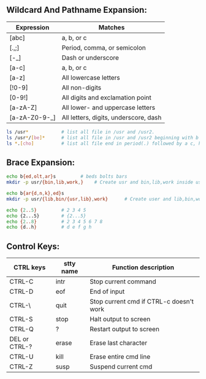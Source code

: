 ## Wildcard And Pathname Expansion:

| Expression      | 		Matches
|-----------------|-----------------------------------------
| [abc]           | a, b, or c
| [.,;]           | Period, comma, or semicolon
| [-_]            | Dash or underscore
| [a-c]           | a, b, or c
| [a-z]           | All lowercase letters
| [!0-9]          | All non-digits
| [0-9!]          | All digits and exclamation point
| [a-zA-Z]        | All lower- and uppercase letters
| [a-zA-Z0-9-_]   | All letters, digits, underscore, dash

```bash
ls /usr*            # list all file in /usr and /usr2.
ls /usr*/[be]*      # list all file in /usr and /usr2 beginning with b and e.
ls *.[cho]          # list all file end in period(.) followed by a c, h, or o 
```

## Brace Expansion:

```bash
echo b{ed,olt,ar}s         # beds bolts bars 
mkdir -p usr/{bin,lib,work,}    # Create usr and bin,lib,work inside user

echo b{ar{d,n,k},ed}s
mkdir -p usr/{lib,bin/{usr,lib},work}      # Create user and lib,bin,work inside user and usr,lib inside bin

echo {2..5}         # 2 3 4 5
echo {2...5}        # {2...5}
echo {2..8}         # 2 3 4 5 6 7 8
echo {d..h}         # d e f g h
```

## Control Keys:

| CTRL keys       | stty name | 	Function description
| ----------------|-----------|-------------------------------------------
| CTRL-C          | intr      | Stop current command
| CTRL-D          | eof       | End of input
| CTRL-\\         | quit      | Stop current cmd if CTRL-c doesn't work
| CTRL-S          | stop      | Halt output to screen
| CTRL-Q          |   ?       | Restart output to screen
| DEL or CTRL-?   | erase     | Erase last character
| CTRL-U          | kill      | Erase entire cmd line
| CTRL-Z          | susp      | Suspend current cmd
